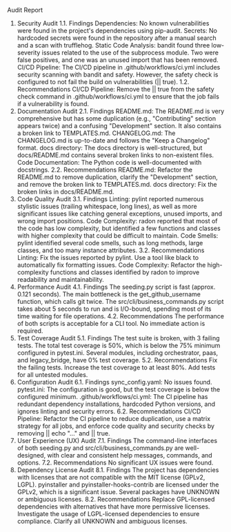 Audit Report
1. Security Audit
1.1. Findings
Dependencies: No known vulnerabilities were found in the project's dependencies using pip-audit.
Secrets: No hardcoded secrets were found in the repository after a manual search and a scan with trufflehog.
Static Code Analysis: bandit found three low-severity issues related to the use of the subprocess module. Two were false positives, and one was an unused import that has been removed.
CI/CD Pipeline: The CI/CD pipeline in .github/workflows/ci.yml includes security scanning with bandit and safety. However, the safety check is configured to not fail the build on vulnerabilities (|| true).
1.2. Recommendations
CI/CD Pipeline: Remove the || true from the safety check command in .github/workflows/ci.yml to ensure that the job fails if a vulnerability is found.
2. Documentation Audit
2.1. Findings
README.md: The README.md is very comprehensive but has some duplication (e.g., "Contributing" section appears twice) and a confusing "Development" section. It also contains a broken link to TEMPLATES.md.
CHANGELOG.md: The CHANGELOG.md is up-to-date and follows the "Keep a Changelog" format.
docs directory: The docs directory is well-structured, but docs/README.md contains several broken links to non-existent files.
Code Documentation: The Python code is well-documented with docstrings.
2.2. Recommendations
README.md: Refactor the README.md to remove duplication, clarify the "Development" section, and remove the broken link to TEMPLATES.md.
docs directory: Fix the broken links in docs/README.md.
3. Code Quality Audit
3.1. Findings
Linting: pylint reported numerous stylistic issues (trailing whitespace, long lines), as well as more significant issues like catching general exceptions, unused imports, and wrong import positions.
Code Complexity: radon reported that most of the code has low complexity, but identified a few functions and classes with higher complexity that could be difficult to maintain.
Code Smells: pylint identified several code smells, such as long methods, large classes, and too many instance attributes.
3.2. Recommendations
Linting: Fix the issues reported by pylint. Use a tool like black to automatically fix formatting issues.
Code Complexity: Refactor the high-complexity functions and classes identified by radon to improve readability and maintainability.
4. Performance Audit
4.1. Findings
The seeding.py script is fast (approx. 0.121 seconds). The main bottleneck is the get_github_username function, which calls git twice.
The src/cli/business_commands.py script takes about 5 seconds to run and is I/O-bound, spending most of its time waiting for file operations.
4.2. Recommendations
The performance of both scripts is acceptable for a CLI tool. No immediate action is required.
5. Test Coverage Audit
5.1. Findings
The test suite is broken, with 3 failing tests.
The total test coverage is 50%, which is below the 75% minimum configured in pytest.ini.
Several modules, including orchestrator, paas, and legacy_bridge, have 0% test coverage.
5.2. Recommendations
Fix the failing tests.
Increase the test coverage to at least 80%.
Add tests for all untested modules.
6. Configuration Audit
6.1. Findings
sync_config.yaml: No issues found.
pytest.ini: The configuration is good, but the test coverage is below the configured minimum.
.github/workflows/ci.yml: The CI pipeline has redundant dependency installations, hardcoded Python versions, and ignores linting and security errors.
6.2. Recommendations
CI/CD Pipeline: Refactor the CI pipeline to reduce duplication, use a matrix strategy for all jobs, and enforce code quality and security checks by removing || echo "..." and || true.
7. User Experience (UX) Audit
7.1. Findings
The command-line interfaces of both seeding.py and src/cli/business_commands.py are well-designed, with clear and consistent help messages, commands, and options.
7.2. Recommendations
No significant UX issues were found.
8. Dependency License Audit
8.1. Findings
The project has dependencies with licenses that are not compatible with the MIT license (GPLv2, LGPL).
pyinstaller and pyinstaller-hooks-contrib are licensed under the GPLv2, which is a significant issue.
Several packages have UNKNOWN or ambiguous licenses.
8.2. Recommendations
Replace GPL-licensed dependencies with alternatives that have more permissive licenses.
Investigate the usage of LGPL-licensed dependencies to ensure compliance.
Clarify all UNKNOWN and ambiguous licenses.


